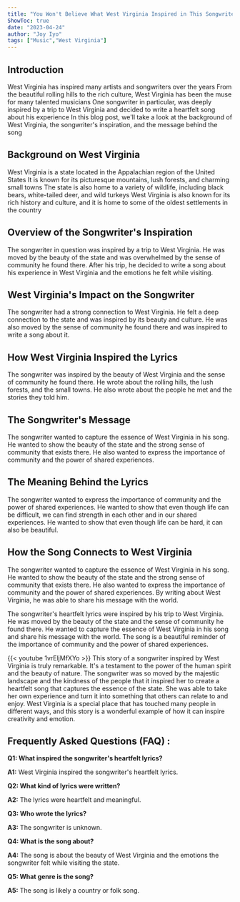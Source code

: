 ```yaml
---
title: "You Won't Believe What West Virginia Inspired in This Songwriter's Heartfelt Lyrics!"
ShowToc: true 
date: "2023-04-24"
author: "Joy Iyo" 
tags: ["Music","West Virginia"]
---
```

## Introduction 
West Virginia has inspired many artists and songwriters over the years From the beautiful rolling hills to the rich culture, West Virginia has been the muse for many talented musicians One songwriter in particular, was deeply inspired by a trip to West Virginia and decided to write a heartfelt song about his experience In this blog post, we'll take a look at the background of West Virginia, the songwriter's inspiration, and the message behind the song 

## Background on West Virginia
West Virginia is a state located in the Appalachian region of the United States It is known for its picturesque mountains, lush forests, and charming small towns The state is also home to a variety of wildlife, including black bears, white-tailed deer, and wild turkeys West Virginia is also known for its rich history and culture, and it is home to some of the oldest settlements in the country 

## Overview of the Songwriter's Inspiration
The songwriter in question was inspired by a trip to West Virginia. He was moved by the beauty of the state and was overwhelmed by the sense of community he found there. After his trip, he decided to write a song about his experience in West Virginia and the emotions he felt while visiting. 

## West Virginia's Impact on the Songwriter
The songwriter had a strong connection to West Virginia. He felt a deep connection to the state and was inspired by its beauty and culture. He was also moved by the sense of community he found there and was inspired to write a song about it. 

## How West Virginia Inspired the Lyrics
The songwriter was inspired by the beauty of West Virginia and the sense of community he found there. He wrote about the rolling hills, the lush forests, and the small towns. He also wrote about the people he met and the stories they told him. 

## The Songwriter's Message
The songwriter wanted to capture the essence of West Virginia in his song. He wanted to show the beauty of the state and the strong sense of community that exists there. He also wanted to express the importance of community and the power of shared experiences. 

## The Meaning Behind the Lyrics
The songwriter wanted to express the importance of community and the power of shared experiences. He wanted to show that even though life can be difficult, we can find strength in each other and in our shared experiences. He wanted to show that even though life can be hard, it can also be beautiful. 

## How the Song Connects to West Virginia
The songwriter wanted to capture the essence of West Virginia in his song. He wanted to show the beauty of the state and the strong sense of community that exists there. He also wanted to express the importance of community and the power of shared experiences. By writing about West Virginia, he was able to share his message with the world. 

The songwriter's heartfelt lyrics were inspired by his trip to West Virginia. He was moved by the beauty of the state and the sense of community he found there. He wanted to capture the essence of West Virginia in his song and share his message with the world. The song is a beautiful reminder of the importance of community and the power of shared experiences.

{{< youtube 1vrEljMfXYo >}} 
This story of a songwriter inspired by West Virginia is truly remarkable. It's a testament to the power of the human spirit and the beauty of nature. The songwriter was so moved by the majestic landscape and the kindness of the people that it inspired her to create a heartfelt song that captures the essence of the state. She was able to take her own experience and turn it into something that others can relate to and enjoy. West Virginia is a special place that has touched many people in different ways, and this story is a wonderful example of how it can inspire creativity and emotion.

## Frequently Asked Questions (FAQ) :
**Q1: What inspired the songwriter's heartfelt lyrics?**

**A1:** West Virginia inspired the songwriter's heartfelt lyrics.

**Q2: What kind of lyrics were written?**

**A2:** The lyrics were heartfelt and meaningful.

**Q3: Who wrote the lyrics?**

**A3:** The songwriter is unknown.

**Q4: What is the song about?**

**A4:** The song is about the beauty of West Virginia and the emotions the songwriter felt while visiting the state.

**Q5: What genre is the song?**

**A5:** The song is likely a country or folk song.



